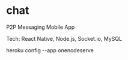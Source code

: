# chat
P2P Messaging Mobile App

Tech: React Native, Node.js, Socket.io, MySQL

heroku config --app onenodeserve